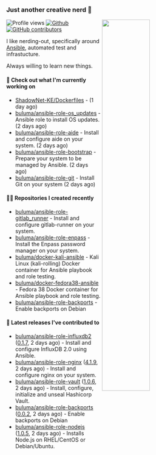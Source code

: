 ### Just another creative nerd 👋


![Profile views](https://gpvc.arturio.dev/buluma) <a href="https://gitstats.me/buluma">
  <img align="right" src="https://github-readme-stats.vercel.app/api?username=buluma&theme=gotham&show_icons=true" width="50%"/>
</a>
[![Github](https://img.shields.io/badge/-buluma-black?style=flat&labelColor=black&logo=github&logoColor=white&include_all_commits=true&count_private=true)](https://gitstats.me/buluma)
[![GitHub contributors](https://img.shields.io/github/contributors/buluma/badges.svg)](https://GitHub.com/buluma/badges/graphs/contributors/)

I like nerding-out, specifically around [Ansible](https://github.com/ansible/ansible), automated test and infrastucture.

Always willing to learn new things.

#### 👷 Check out what I'm currently working on

- [ShadowNet-KE/Dockerfiles](https://github.com/ShadowNet-KE/Dockerfiles) -  (1 day ago)
- [buluma/ansible-role-os_updates](https://github.com/buluma/ansible-role-os_updates) - Ansible role to install OS updates. (2 days ago)
- [buluma/ansible-role-aide](https://github.com/buluma/ansible-role-aide) - Install and configure aide on your system. (2 days ago)
- [buluma/ansible-role-bootstrap](https://github.com/buluma/ansible-role-bootstrap) - Prepare your system to be managed by Ansible. (2 days ago)
- [buluma/ansible-role-git](https://github.com/buluma/ansible-role-git) - Install Git on your system (2 days ago)

#### 👨‍💻 Repositories I created recently

- [buluma/ansible-role-gitlab_runner](https://github.com/buluma/ansible-role-gitlab_runner) - Install and configure gitlab-runner on your system.
- [buluma/ansible-role-enpass](https://github.com/buluma/ansible-role-enpass) - Install the Enpass password manager on your system.
- [buluma/docker-kali-ansible](https://github.com/buluma/docker-kali-ansible) - Kali Linux (kali-rolling) Docker container for Ansible playbook and role testing. 
- [buluma/docker-fedora38-ansible](https://github.com/buluma/docker-fedora38-ansible) - Fedora 38 Docker container for Ansible playbook and role testing.
- [buluma/ansible-role-backports](https://github.com/buluma/ansible-role-backports) - Enable backports on Debian

#### 🚀 Latest releases I've contributed to

- [buluma/ansible-role-influxdb2](https://github.com/buluma/ansible-role-influxdb2) ([0.1.7](https://github.com/buluma/ansible-role-influxdb2/releases/tag/0.1.7), 2 days ago) - Install and configure InfluxDB 2.0 using Ansible.
- [buluma/ansible-role-nginx](https://github.com/buluma/ansible-role-nginx) ([4.1.9](https://github.com/buluma/ansible-role-nginx/releases/tag/4.1.9), 2 days ago) - Install and configure nginx on your system.
- [buluma/ansible-role-vault](https://github.com/buluma/ansible-role-vault) ([1.0.6](https://github.com/buluma/ansible-role-vault/releases/tag/1.0.6), 2 days ago) - Install, configure, initialize and unseal Hashicorp Vault.
- [buluma/ansible-role-backports](https://github.com/buluma/ansible-role-backports) ([0.0.2](https://github.com/buluma/ansible-role-backports/releases/tag/0.0.2), 2 days ago) - Enable backports on Debian
- [buluma/ansible-role-nodejs](https://github.com/buluma/ansible-role-nodejs) ([1.0.5](https://github.com/buluma/ansible-role-nodejs/releases/tag/1.0.5), 2 days ago) - Installs Node.js on RHEL/CentOS or Debian/Ubuntu.



